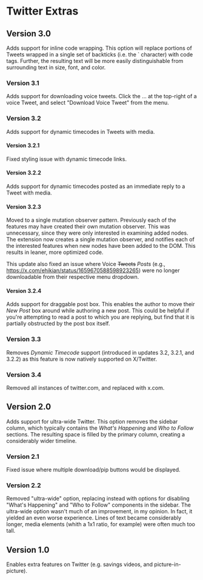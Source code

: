 # Twitter Extras

## Version 3.0

Adds support for inline code wrapping. This option will replace portions of Tweets wrapped in a single set of backticks (i.e. the ` character) with code tags. Further, the resulting text will be more easily distinguishable from surrounding text in size, font, and color.

### Version 3.1

Adds support for downloading voice tweets. Click the … at the top-right of a voice Tweet, and select "Download Voice Tweet" from the menu.

### Version 3.2

Adds support for dynamic timecodes in Tweets with media.

#### Version 3.2.1

Fixed styling issue with dynamic timecode links.

#### Version 3.2.2

Adds support for dynamic timecodes posted as an immediate reply to a Tweet with media.

#### Version 3.2.3

Moved to a single mutation observer pattern. Previously each of the features may have created their own mutation observer. This was unnecessary, since they were only interested in examining added nodes. The extension now creates a single mutation observer, and notifies each of the interested features when new nodes have been added to the DOM. This results in leaner, more optimized code.

This update also fixed an issue where Voice ~~Tweets~~ _Posts_ (e.g., <https://x.com/ehikian/status/1659670588598923265>) were no longer downloadable from their respective menu dropdown.

#### Version 3.2.4

Adds support for draggable post box. This enables the author to move their _New Post_ box around while authoring a new post. This could be helpful if you're attempting to read a post to which you are replying, but find that it is partially obstructed by the post box itself.

### Version 3.3

Removes *Dynamic Timecode* support (introduced in updates 3.2, 3.2.1, and 3.2.2) as this feature is now natively supported on X/Twitter.

### Version 3.4

Removed all instances of twitter.com, and replaced with x.com.

## Version 2.0

Adds support for ultra-wide Twitter. This option removes the sidebar column, which typically contains the *What's Happening* and *Who to Follow* sections. The resulting space is filled by the primary column, creating a considerably wider timeline.

### Version 2.1

Fixed issue where multiple download/pip buttons would be displayed.

### Version 2.2

Removed "ultra-wide" option, replacing instead with options for disabling "What's Happening" and "Who to Follow" components in the sidebar. The ultra-wide option wasn't much of an improvement, in my opinion. In fact, it yielded an even worse experience. Lines of text became considerably longer, media elements (whith a 1x1 ratio, for example) were often much too tall.

## Version 1.0

Enables extra features on Twitter (e.g. savings videos, and picture-in-picture).
